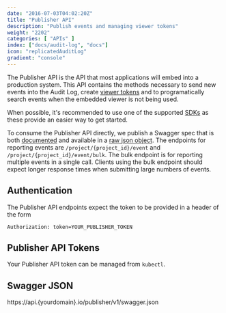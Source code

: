 ```yaml
---
date: "2016-07-03T04:02:20Z"
title: "Publisher API"
description: "Publish events and managing viewer tokens"
weight: "2202"
categories: [ "APIs" ]
index: ["docs/audit-log", "docs"]
icon: "replicatedAuditLog"
gradient: "console"
---
```


The Publisher API is the API that most applications will embed into a production system. This API contains the methods necessary to send new events into the Audit Log, create [viewer tokens](/documentation/getting-started/embedded-viewer) and to programatically search events when the embedded viewer is not being used.

When possible, it's recommended to use one of the supported [SDKs](/documentation/sdks/available-sdks) as these provide an easier way to get started.

To consume the Publisher API directly, we publish a Swagger spec that is both [documented](https://retraced.readme.io/reference) and available in a [raw json object](https://api.replicated.com/auditlog/publisher/v1/swagger.json).
The endpoints for reporting events are `/project/{project_id}/event` and `/project/{project_id}/event/bulk`. The bulk endpoint is for reporting multiple events in a single call. Clients using the bulk endpoint should expect longer response times when submitting large numbers of events.

## Authentication

The Publisher API endpoints expect the token to be provided in a header of the form

```
Authorization: token=YOUR_PUBLISHER_TOKEN
```

## Publisher API Tokens

Your Publisher API token can be managed from `kubectl`.

## Swagger JSON
https://api.{yourdomain}.io/publisher/v1/swagger.json
